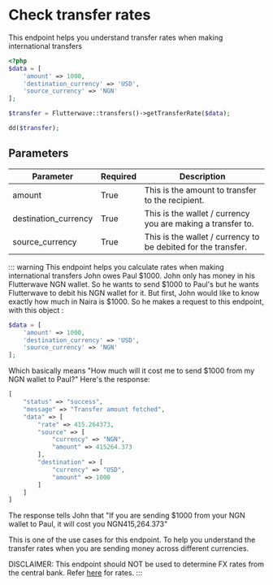 # Check transfer rates

This endpoint helps you understand transfer rates when making international transfers

```php
<?php
$data = [
    'amount' => 1000,
    'destination_currency' => 'USD',
    'source_currency' => 'NGN'
];

$transfer = Flutterwave::transfers()->getTransferRate($data);

dd($transfer);
```

## Parameters

| Parameter | Required | Description                                                                                                                                                                                                 |
| --------- | -------- | ----------------------------------------------------------------------------------------------------------------------------------------------------------------------------------------------------------- |
| amount | True     | This is the amount to transfer to the recipient. |
| destination_currency     | True     | This is the wallet / currency you are making a transfer to.      |
| source_currency     | True     | This is the wallet / currency to be debited for the transfer.      |


::: warning This endpoint helps you calculate rates when making international transfers 
John owes Paul $1000.
John only has money in his Flutterwave NGN wallet.
So he wants to send $1000 to Paul's but he wants Flutterwave to debit his NGN wallet for it.
But first, John would like to know exactly how much in Naira is $1000.
So he makes a request to this endpoint, with this object :

```php
$data = [
    'amount' => 1000,
    'destination_currency' => 'USD',
    'source_currency' => 'NGN'
];
```
Which basically means "How much will it cost me to send $1000 from my NGN wallet to Paul?" Here's the response:

```php
[
    "status" => "success",
    "message" => "Transfer amount fetched",
    "data" => [
        "rate" => 415.264373,
        "source" => [
            "currency" => "NGN",
            "amount" => 415264.373
        ],
        "destination" => [
            "currency" => "USD",
            "amount" => 1000
        ]
    ]
]
```

The response tells John that "If you are sending $1000 from your NGN wallet to Paul, it will cost you NGN415,264.373"

This is one of the use cases for this endpoint. To help you understand the transfer rates when you are sending money across different currencies.

DISCLAIMER: This endpoint should NOT be used to determine FX rates from the central bank. Refer [here](https://www.abokifx.com/) for rates.
:::
